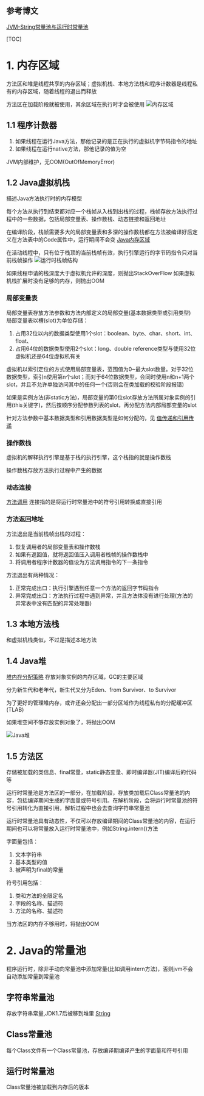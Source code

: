 ## 参考博文
[JVM-String常量池与运行时常量池](https://blog.csdn.net/Sugar_Rainbow/article/details/68150249)

[TOC]

# 1. 内存区域
方法区和堆是线程共享的内存区域；虚拟机栈、本地方法栈和程序计数器是线程私有的内存区域，随着线程的退出而释放

方法区在加载阶段就被使用，其余区域在执行时才会被使用
![内存区域](./pic/Java内存区域_内存区域.png)

## 1.1 程序计数器
1. 如果线程在运行Java方法，那他记录的是正在执行的虚拟机字节码指令的地址
2. 如果线程在运行native方法，那他记录的值为空

JVM内部维护，无OOM(OutOfMemoryError)


## 1.2 Java虚拟机栈
描述Java方法执行时的内存模型

每个方法从执行到结束都对应一个栈帧从入栈到出栈的过程，栈帧存放方法执行过程中的一些数据，包括局部变量表、操作数栈、动态链接和返回地址

在编译阶段，栈帧需要多大的局部变量表和多深的操作数栈都在方法被编译好后定义在方法表中的Code属性中，运行期间不会变 [Java内存区域](./Java内存区域.md)

在活动线程中，只有位于栈顶的当前栈帧有效，执行引擎运行的字节码指令只对当前栈帧操作
![运行时栈帧结构](./pic/Java内存区域_运行时栈帧结构.jpeg)

如果线程申请的栈深度大于虚拟机允许的深度，则抛出StackOverFlow
如果虚拟机栈扩展时没有足够的内存，则抛出OOM

### 局部变量表
局部变量表存放方法参数和方法内部定义的局部变量(基本数据类型或引用类型)
局部变量表以槽(slot)为单位存储：
1. 占用32位以内的数据类型使用1个slot：boolean、byte、char、short、int、float、
2. 占用64位的数据类型使用2个slot：long、double
reference类型与使用32位虚拟机还是64位虚拟机有关

虚拟机以索引定位的方式使用局部变量表，范围值为0~最大slot数量。对于32位数据类型，索引n使用第n个slot；而对于64位数据类型，会同时使用n和n+1两个slot，并且不允许单独访问其中的任何一个(否则会在类加载的校验阶段报错)

如果是实例方法(非static方法)，局部变量的第0位slot存放方法所属对象实例的引用(this关键字)，然后按顺序分配参数列表的slot，再分配方法内部局部变量的slot

针对方法参数中基本数据类型和引用数据类型是如何分配的，见 [值传递和引用传递](../Java基础/值传递和引用传递.md)

### 操作数栈
虚拟机的解释执行引擎是基于栈的执行引擎，这个栈指的就是操作数栈

操作数栈存放方法执行过程中产生的数据

### 动态连接
[方法调用](./方法调用.md)
连接指的是将运行时常量池中的符号引用转换成直接引用



### 方法返回地址
方法退出是当前栈帧出栈的过程：
1. 恢复调用者的局部变量表和操作数栈
2. 如果有返回值，就将返回值压入调用者栈帧的操作数栈中
3. 将调用者程序计数器的值设为方法调用指令的下一条指令

方法退出有两种情况：
1. 正常完成出口：执行引擎遇到任意一个方法的返回字节码指令
2. 异常完成出口：方法执行过程中遇到异常，并且方法体没有进行处理(方法的异常表中没有匹配的异常处理器)



## 1.3 本地方法栈
和虚拟机栈类似，不过是描述本地方法


## 1.4 Java堆
[堆内存分配策略](./堆内存分配策略.md)
存放对象实例的内存区域，GC的主要区域

分为新生代和老年代，新生代又分为Eden、from Survivor、to Survivor

为了更好的管理堆内存，或许还会分配出一部分区域作为线程私有的分配缓冲区(TLAB)

如果堆空间不够存放实例对象了，将抛出OOM

![Java堆](./pic/Java内存区域_Java堆.png)


## 1.5 方法区
存储被加载的类信息、final常量，static静态变量、即时编译器(JIT)编译后的代码等

运行时常量池是方法区的一部分，在加载阶段，存放类加载后Class常量池的内容，包括编译期间生成的字面量或符号引用。在解析阶段，会将运行时常量池的符号引用转化为直接引用，解析过程中也会去查询字符串常量池

运行时常量池具有动态性，不仅可以存放编译期间的Class常量池的内容，在运行期间也可以将常量放入运行时常量池中，例如String.intern()方法

字面量包括：
1. 文本字符串
2. 基本类型的值
3. 被声明为final的常量

符号引用包括：
1. 类和方法的全限定名
2. 字段的名称、描述符
3. 方法的名称、描述符

当方法区的内存不够用时，将抛出OOM


# 2. Java的常量池
程序运行时，除非手动向常量池中添加常量(比如调用intern方法)，否则jvm不会自动添加常量到常量池
## 字符串常量池
存放字符串常量,JDK1.7后被移到堆里
[String](../java基础/String.md)

## Class常量池
每个Class文件有一个Class常量池，存放编译期编译产生的字面量和符号引用

## 运行时常量池
Class常量池被加载到内存后的版本